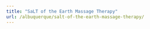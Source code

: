 ```yaml
---
title: "SaLT of the Earth Massage Therapy"
url: /albuquerque/salt-of-the-earth-massage-therapy/
---
```

